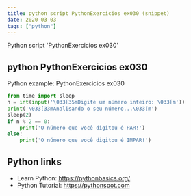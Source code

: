```yaml
---
title: python script PythonExercicios ex030 (snippet)
date: 2020-03-03
tags: ["python"]
---
```

Python script 'PythonExercicios ex030'


## python PythonExercicios ex030

Python example: PythonExercicios ex030

```python
from time import sleep
n = int(input('\033[35mDigite um número inteiro: \033[m'))
print('\033[33mAnalisando o seu número...\033[m')
sleep(2)
if n % 2 == 0:
    print('O número que você digitou é PAR!')
else:
    print('O número que você digitou é IMPAR!')

```

## Python links

- Learn Python: https://pythonbasics.org/
- Python Tutorial: https://pythonspot.com
